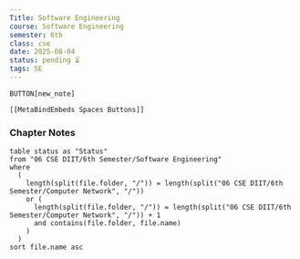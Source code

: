 ```yaml
---
Title: Software Engineering
course: Software Engineering
semester: 6th
class: cse
date: 2025-08-04
status: pending ⏳
tags: SE
---
```


`BUTTON[new_note]` 
```meta-bind-embed
[[MetaBindEmbeds Spaces Buttons]]
```

### Chapter Notes

```dataview
table status as "Status"
from "06 CSE DIIT/6th Semester/Software Engineering"
where
  (
    length(split(file.folder, "/")) = length(split("06 CSE DIIT/6th Semester/Computer Network", "/"))
    or (
      length(split(file.folder, "/")) = length(split("06 CSE DIIT/6th Semester/Computer Network", "/")) + 1
      and contains(file.folder, file.name)
    )
  )
sort file.name asc
```
